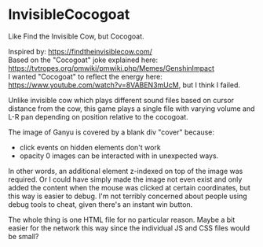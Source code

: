 # InvisibleCocogoat
Like Find the Invisible Cow, but Cocogoat.

Inspired by: https://findtheinvisiblecow.com/  
Based on the "Cocogoat" joke explained here: https://tvtropes.org/pmwiki/pmwiki.php/Memes/GenshinImpact  
I wanted "Cocogoat" to reflect the energy here: https://www.youtube.com/watch?v=8VABEN3mUcM, but I think I failed.  

Unlike invisible cow which plays different sound files based on cursor distance from the cow,
this game plays a single file with varying volume and L-R pan depending on position relative to the cocogoat.

The image of Ganyu is covered by a blank div "cover" because:
- click events on hidden elements don't work
- opacity 0 images can be interacted with in unexpected ways.

In other words, an additional element z-indexed on top of the image was required. 
Or I could have simply made the image not even exist and only added the content when the mouse was clicked at certain coordinates,
but this way is easier to debug. I'm not terribly concerned about people using debug tools to cheat, given there's an instant win button.

The whole thing is one HTML file for no particular reason. Maybe a bit easier for the network this way since the individual JS and CSS files would be small?
